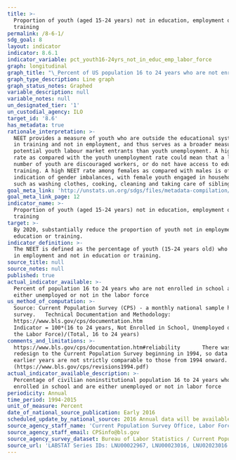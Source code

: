 ```yaml
---
title: >-
  Proportion of youth (aged 15-24 years) not in education, employment or
  training
permalink: /8-6-1/
sdg_goal: 8
layout: indicator
indicator: 8.6.1
indicator_variable: pct_youth16-24yrs_not_in_educ_emp_labor_force
graph: longitudinal
graph_title: "\_Percent of US population 16 to 24 years who are not enrolled in school and are either unemployed or not in the labor force"
graph_type_description: Line graph
graph_status_notes: Graphed
variable_description: null
variable_notes: null
un_designated_tier: '1'
un_custodial_agency: ILO
target_id: '8.6'
has_metadata: true
rationale_interpretation: >-
  NEET provides a measure of youth who are outside the educational system, not
  in training and not in employment, and thus serves as a broader measure of
  potential youth labour market entrants than youth unemployment. A high NEET
  rate as compared with the youth unemployment rate could mean that a large
  number of youth are discouraged workers, or do not have access to education or
  training. A high NEET rate among females as compared with males is often an
  indication of gender imbalances, with female youth engaged in household chores
  such as washing clothes, cooking, cleaning and taking care of siblings.
goal_meta_link: 'http://unstats.un.org/sdgs/files/metadata-compilation/Metadata-Goal-8.pdf'
goal_meta_link_page: 12
indicator_name: >-
  Proportion of youth (aged 15-24 years) not in education, employment or
  training
target: >-
  By 2020, substantially reduce the proportion of youth not in employment,
  education or training.
indicator_definition: >-
  The NEET is defined as the percentage of youth (15-24 years old) who are not
  in employment and not in education or training.
source_title: null
source_notes: null
published: true
actual_indicator_available: >-
  Percent of population 16 to 24 years who are not enrolled in school and are
  either unemployed or not in the labor force
us_method_of_computation: >-
  Source: Current Population Survey (CPS) - a monthly national sample household
  survey.   Technical Documentation and Methodology:
  https://www.bls.gov/cps/documentation.htm                                                  
  Indicator = 100*(16 to 24 years, Not Enrolled in School, Unemployed or Not in
  the Labor Force)/(Total, 16 to 24 years)
comments_and_limitations: >-
  https://www.bls.gov/cps/documentation.htm#reliability       There was a major
  redesign to the Current Population Survey beginning in 1994, so data for
  earlier years are not strictly comparable to those from 1994 onward.
  (https://www.bls.gov/cps/revisions1994.pdf)
actual_indicator_available_description: >-
  Percentage of civilian noninstitutional population 16 to 24 years who are not
  enrolled in school and are either unemployed or not in labor force
periodicity: Annual
time_period: 1994-2015
unit_of_measure: Percent
date_of_national_source_publication: Early 2016
scheduled_update_by_national_source: 2016 Annual data will be available in early 2017
source_agency_staff_name: 'Current Population Survey Office, Labor Force Statistics Division'
source_agency_staff_email: CPSinfo@bls.gov
source_agency_survey_dataset: Bureau of Labor Statistics / Current Population Survey
source_url: 'LABSTAT Series IDs: LNU00022967, LNU00023016, LNU02023016'
---
```

